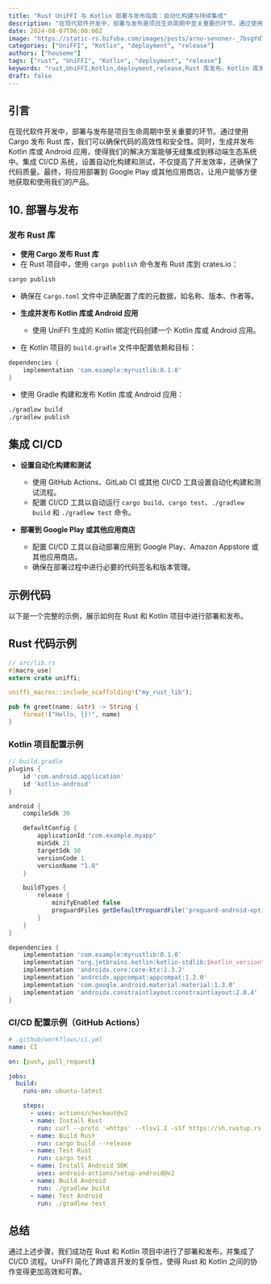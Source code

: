 ```yaml
---
title: "Rust UniFFI 与 Kotlin 部署与发布指南：自动化构建与持续集成"
description: "在现代软件开发中，部署与发布是项目生命周期中至关重要的环节。通过使用 Cargo 发布 Rust 库，我们可以确保代码的高效性和安全性。同时，生成并发布 Kotlin 库或 Android 应用，使得我们的解决方案能够无缝集成到移动端生态系统中。集成 CI/CD 系统，设置自动化构建和测试，不仅提高了开发效率，还确保了代码质量。最终，将应用部署到 Google Play 或其他应用商店，让用户能够方便地获取和使用我们的产品。"
date: 2024-08-07T06:00:00Z
image: "https://static-rs.bifuba.com/images/posts/arno-senoner-_7bsgYdTTVE-unsplash.jpg"
categories: ["UniFFI", "Kotlin", "deployment", "release"]
authors: ["houseme"]
tags: ["rust", "UniFFI", "Kotlin", "deployment", "release"]
keywords: "rust,UniFFI,Kotlin,deployment,release,Rust 库发布，Kotlin 库发布，CI/CD 集成，Google Play 部署"
draft: false
---
```


## 引言

在现代软件开发中，部署与发布是项目生命周期中至关重要的环节。通过使用 Cargo 发布 Rust 库，我们可以确保代码的高效性和安全性。同时，生成并发布 Kotlin 库或 Android 应用，使得我们的解决方案能够无缝集成到移动端生态系统中。集成 CI/CD 系统，设置自动化构建和测试，不仅提高了开发效率，还确保了代码质量。最终，将应用部署到 Google Play 或其他应用商店，让用户能够方便地获取和使用我们的产品。

## 10. 部署与发布

### 发布 Rust 库

- **使用 Cargo 发布 Rust 库**
- 在 Rust 项目中，使用 `cargo publish` 命令发布 Rust 库到 crates.io：

```sh
cargo publish
```

- 确保在 `Cargo.toml` 文件中正确配置了库的元数据，如名称、版本、作者等。

- **生成并发布 Kotlin 库或 Android 应用**
  - 使用 UniFFI 生成的 Kotlin 绑定代码创建一个 Kotlin 库或 Android 应用。
- 在 Kotlin 项目的 `build.gradle` 文件中配置依赖和目标：

```groovy
dependencies {
    implementation 'com.example:myrustlib:0.1.0'
}
```

- 使用 Gradle 构建和发布 Kotlin 库或 Android 应用：

```sh
./gradlew build
./gradlew publish
```

## 集成 CI/CD

- **设置自动化构建和测试**

  - 使用 GitHub Actions、GitLab CI 或其他 CI/CD 工具设置自动化构建和测试流程。
  - 配置 CI/CD 工具以自动运行 `cargo build`、`cargo test`、`./gradlew build` 和 `./gradlew test` 命令。

- **部署到 Google Play 或其他应用商店**
  - 配置 CI/CD 工具以自动部署应用到 Google Play、Amazon Appstore 或其他应用商店。
  - 确保在部署过程中进行必要的代码签名和版本管理。

## 示例代码

以下是一个完整的示例，展示如何在 Rust 和 Kotlin 项目中进行部署和发布。

## Rust 代码示例

```rust
// src/lib.rs
#[macro_use]
extern crate uniffi;

uniffi_macros::include_scaffolding!("my_rust_lib");

pub fn greet(name: &str) -> String {
    format!("Hello, {}!", name)
}
```

### Kotlin 项目配置示例

```groovy
// build.gradle
plugins {
    id 'com.android.application'
    id 'kotlin-android'
}

android {
    compileSdk 30

    defaultConfig {
        applicationId "com.example.myapp"
        minSdk 21
        targetSdk 30
        versionCode 1
        versionName "1.0"
    }

    buildTypes {
        release {
            minifyEnabled false
            proguardFiles getDefaultProguardFile('proguard-android-optimize.txt'), 'proguard-rules.pro'
        }
    }
}

dependencies {
    implementation 'com.example:myrustlib:0.1.0'
    implementation "org.jetbrains.kotlin:kotlin-stdlib:$kotlin_version"
    implementation 'androidx.core:core-ktx:1.3.2'
    implementation 'androidx.appcompat:appcompat:1.2.0'
    implementation 'com.google.android.material:material:1.3.0'
    implementation 'androidx.constraintlayout:constraintlayout:2.0.4'
}
```

### CI/CD 配置示例（GitHub Actions）

```yaml
# .github/workflows/ci.yml
name: CI

on: [push, pull_request]

jobs:
  build:
    runs-on: ubuntu-latest

    steps:
      - uses: actions/checkout@v2
      - name: Install Rust
        run: curl --proto '=https' --tlsv1.2 -sSf https://sh.rustup.rs | sh -s -- -y
      - name: Build Rust
        run: cargo build --release
      - name: Test Rust
        run: cargo test
      - name: Install Android SDK
        uses: android-actions/setup-android@v2
      - name: Build Android
        run: ./gradlew build
      - name: Test Android
        run: ./gradlew test
```

## 总结

通过上述步骤，我们成功在 Rust 和 Kotlin 项目中进行了部署和发布，并集成了 CI/CD 流程。UniFFI 简化了跨语言开发的复杂性，使得 Rust 和 Kotlin 之间的协作变得更加高效和可靠。
